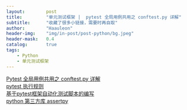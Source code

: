 ```yaml
---
layout:        post
title:         "单元测试框架 |  pytest 全局用例共用之 conftest.py 详解"
subtitle:      "收藏了很多小链接，需要时再自取"
author:        "Haauleon"
header-img:    "img/in-post/post-python/bg.jpeg"
header-mask:   0.4
catalog:       true
tags:
    - Python
    - 单元测试框架
---
```


[Pytest 全局用例共用之 conftest.py 详解](https://cloud.tencent.com/developer/article/1536209)           
[pytest 执行规则](https://blog.csdn.net/sunny_happy08/article/details/83622016)   
[基于pytest框架自动化测试脚本的编写](https://www.cnblogs.com/zhang-da/p/12548552.html)     
[python 第三方库 assertpy](https://www.cnblogs.com/wsy1103/p/11371152.html)

